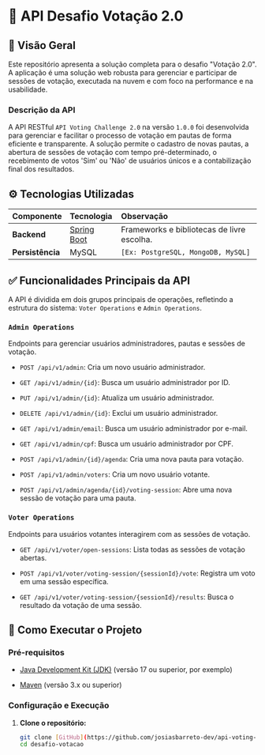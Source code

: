 # 🚀 API Desafio Votação 2.0

## 🌟 Visão Geral

Este repositório apresenta a solução completa para o desafio "Votação 2.0". A aplicação é uma solução web robusta para gerenciar e participar de sessões de votação, executada na nuvem e com foco na performance e na usabilidade.

### Descrição da API

A API RESTful `API Voting Challenge 2.0` na versão `1.0.0` foi desenvolvida para gerenciar e facilitar o processo de votação em pautas de forma eficiente e transparente. A solução permite o cadastro de novas pautas, a abertura de sessões de votação com tempo pré-determinado, o recebimento de votos 'Sim' ou 'Não' de usuários únicos e a contabilização final dos resultados.

## ⚙️ Tecnologias Utilizadas

| Componente | Tecnologia                                            | Observação | 
| :--- |:------------------------------------------------------| :--- | 
| **Backend** | [Spring Boot](https://spring.io/projects/spring-boot) | Frameworks e bibliotecas de livre escolha. | 
| **Persistência** | MySQL                                                 | `[Ex: PostgreSQL, MongoDB, MySQL]` | 

## ✅ Funcionalidades Principais da API

A API é dividida em dois grupos principais de operações, refletindo a estrutura do sistema: `Voter Operations` e `Admin Operations`.

### `Admin Operations`

Endpoints para gerenciar usuários administradores, pautas e sessões de votação.

* `POST /api/v1/admin`: Cria um novo usuário administrador.

* `GET /api/v1/admin/{id}`: Busca um usuário administrador por ID.

* `PUT /api/v1/admin/{id}`: Atualiza um usuário administrador.

* `DELETE /api/v1/admin/{id}`: Exclui um usuário administrador.

* `GET /api/v1/admin/email`: Busca um usuário administrador por e-mail.

* `GET /api/v1/admin/cpf`: Busca um usuário administrador por CPF.

* `POST /api/v1/admin/{id}/agenda`: Cria uma nova pauta para votação.

* `POST /api/v1/admin/voters`: Cria um novo usuário votante.

* `POST /api/v1/admin/agenda/{id}/voting-session`: Abre uma nova sessão de votação para uma pauta.

### `Voter Operations`

Endpoints para usuários votantes interagirem com as sessões de votação.

* `GET /api/v1/voter/open-sessions`: Lista todas as sessões de votação abertas.

* `POST /api/v1/voter/voting-session/{sessionId}/vote`: Registra um voto em uma sessão específica.

* `GET /api/v1/voter/voting-session/{sessionId}/results`: Busca o resultado da votação de uma sessão.

## 🚀 Como Executar o Projeto

### Pré-requisitos

* [Java Development Kit (JDK)](https://www.oracle.com/java/technologies/downloads/) (versão 17 ou superior, por exemplo)

* [Maven](https://maven.apache.org/) (versão 3.x ou superior)


### Configuração e Execução

1. **Clone o repositório:**

   ```bash
   git clone [GitHub](https://github.com/josiasbarreto-dev/api-voting-challenge.git)
   cd desafio-votacao